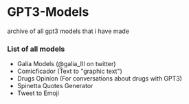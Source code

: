 # GPT3-Models
archive of all gpt3 models that i have made

### List of all models
* Galia Models (@galia_III on twitter)
* Comicficador (Text to "graphic text")
* Drugs Opinion (For conversations about drugs with GPT3)
* Spinetta Quotes Generator
* Tweet to Emoji
